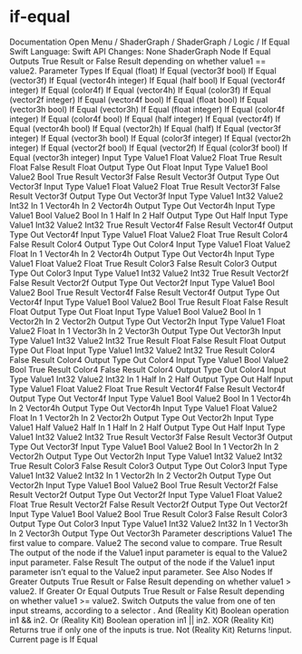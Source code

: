 # if-equal
 Documentation 
 Open Menu 
/
 ShaderGraph 
/
ShaderGraph
/
 Logic 
/
 If Equal 
Swift
Language: 
Swift
 API Changes: 
None
ShaderGraph Node
If Equal
Outputs True Result or False Result depending on whether value1 == value2.
Parameter Types
 If Equal (float) 
 If Equal (vector3f bool) 
 If Equal (vector3f) 
 If Equal (vector4h integer) 
 If Equal (half bool) 
 If Equal (vector4f integer) 
 If Equal (color4f) 
 If Equal (vector4h) 
 If Equal (color3f) 
 If Equal (vector2f integer) 
 If Equal (vector4f bool) 
 If Equal (float bool) 
 If Equal (vector3h bool) 
 If Equal (vector3h) 
 If Equal (float integer) 
 If Equal (color4f integer) 
 If Equal (color4f bool) 
 If Equal (half integer) 
 If Equal (vector4f) 
 If Equal (vector4h bool) 
 If Equal (vector2h) 
 If Equal (half) 
 If Equal (vector3f integer) 
 If Equal (vector3h bool) 
 If Equal (color3f integer) 
 If Equal (vector2h integer) 
 If Equal (vector2f bool) 
 If Equal (vector2f) 
 If Equal (color3f bool) 
 If Equal (vector3h integer) 
Input
Type
Value1
Float
Value2
Float
True Result
Float
False Result
Float
Output
Type
Out
Float
Input
Type
Value1
Bool
Value2
Bool
True Result
Vector3f
False Result
Vector3f
Output
Type
Out
Vector3f
Input
Type
Value1
Float
Value2
Float
True Result
Vector3f
False Result
Vector3f
Output
Type
Out
Vector3f
Input
Type
Value1
Int32
Value2
Int32
In 1
Vector4h
In 2
Vector4h
Output
Type
Out
Vector4h
Input
Type
Value1
Bool
Value2
Bool
In 1
Half
In 2
Half
Output
Type
Out
Half
Input
Type
Value1
Int32
Value2
Int32
True Result
Vector4f
False Result
Vector4f
Output
Type
Out
Vector4f
Input
Type
Value1
Float
Value2
Float
True Result
Color4
False Result
Color4
Output
Type
Out
Color4
Input
Type
Value1
Float
Value2
Float
In 1
Vector4h
In 2
Vector4h
Output
Type
Out
Vector4h
Input
Type
Value1
Float
Value2
Float
True Result
Color3
False Result
Color3
Output
Type
Out
Color3
Input
Type
Value1
Int32
Value2
Int32
True Result
Vector2f
False Result
Vector2f
Output
Type
Out
Vector2f
Input
Type
Value1
Bool
Value2
Bool
True Result
Vector4f
False Result
Vector4f
Output
Type
Out
Vector4f
Input
Type
Value1
Bool
Value2
Bool
True Result
Float
False Result
Float
Output
Type
Out
Float
Input
Type
Value1
Bool
Value2
Bool
In 1
Vector2h
In 2
Vector2h
Output
Type
Out
Vector2h
Input
Type
Value1
Float
Value2
Float
In 1
Vector3h
In 2
Vector3h
Output
Type
Out
Vector3h
Input
Type
Value1
Int32
Value2
Int32
True Result
Float
False Result
Float
Output
Type
Out
Float
Input
Type
Value1
Int32
Value2
Int32
True Result
Color4
False Result
Color4
Output
Type
Out
Color4
Input
Type
Value1
Bool
Value2
Bool
True Result
Color4
False Result
Color4
Output
Type
Out
Color4
Input
Type
Value1
Int32
Value2
Int32
In 1
Half
In 2
Half
Output
Type
Out
Half
Input
Type
Value1
Float
Value2
Float
True Result
Vector4f
False Result
Vector4f
Output
Type
Out
Vector4f
Input
Type
Value1
Bool
Value2
Bool
In 1
Vector4h
In 2
Vector4h
Output
Type
Out
Vector4h
Input
Type
Value1
Float
Value2
Float
In 1
Vector2h
In 2
Vector2h
Output
Type
Out
Vector2h
Input
Type
Value1
Half
Value2
Half
In 1
Half
In 2
Half
Output
Type
Out
Half
Input
Type
Value1
Int32
Value2
Int32
True Result
Vector3f
False Result
Vector3f
Output
Type
Out
Vector3f
Input
Type
Value1
Bool
Value2
Bool
In 1
Vector2h
In 2
Vector2h
Output
Type
Out
Vector2h
Input
Type
Value1
Int32
Value2
Int32
True Result
Color3
False Result
Color3
Output
Type
Out
Color3
Input
Type
Value1
Int32
Value2
Int32
In 1
Vector2h
In 2
Vector2h
Output
Type
Out
Vector2h
Input
Type
Value1
Bool
Value2
Bool
True Result
Vector2f
False Result
Vector2f
Output
Type
Out
Vector2f
Input
Type
Value1
Float
Value2
Float
True Result
Vector2f
False Result
Vector2f
Output
Type
Out
Vector2f
Input
Type
Value1
Bool
Value2
Bool
True Result
Color3
False Result
Color3
Output
Type
Out
Color3
Input
Type
Value1
Int32
Value2
Int32
In 1
Vector3h
In 2
Vector3h
Output
Type
Out
Vector3h
Parameter descriptions
Value1
The first value to compare.
Value2
The second value to compare.
True Result
The output of the node if the 
Value1
 input parameter is equal to the 
Value2
 input parameter.
False Result
The output of the node if the 
Value1
 input parameter isn’t equal to the 
Value2
 input parameter.
See Also
Nodes
If Greater
Outputs True Result or False Result depending on whether value1 > value2.
If Greater Or Equal
Outputs True Result or False Result depending on whether value1 >= value2.
Switch
Outputs the value from one of ten input streams, according to a selector .
And (Reality
Kit)
Boolean operation in1 && in2.
Or (Reality
Kit)
Boolean operation in1 || in2.
XOR (Reality
Kit)
Returns true if only one of the inputs is true.
Not (Reality
Kit)
Returns !input.
 Current page is If Equal 